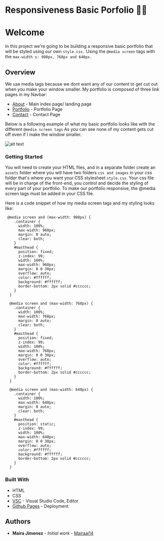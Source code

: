 # Responsiveness Basic Porfolio ✌🏽
# Welcome
In this project we're going to be building a responsive basic portfolio that will be styled using our own `style.css.`
Using the ` @media screen ` tags with the `max-width s: 980px, 768px and 640px.`

## Overview
We use media tags because we dont want any of our content to get cut out when you make your window smaller.
My portfolio is composed of three link pages in my Navbar:
* [About]() - Main index page/ landing page
* [Portfolio]() - Portfolio Page
* [Contact]() - Contact Page


Below is a following example of what my basic portfolio looks like with the different `@media screen tags` 
As you can see none of my content gets cut off even if I make the window smaller.

![alt text](assets/images/responsive.gif)

### Getting Started
You will need to create your HTML files, and in a separate folder create an `assets` folder where you will have two folders
`css and images` in your css folder that's where you want your CSS stylesheet `style.css`.
Your css file will be in charge of the front-end, you control and decide the styling of every part of your portfolio.
To make our portfolio responsive, the @media screen tags must be added in your CSS file.

Here is a code snippet of how my media screen tags and my styling looks like:

``` 
 @media screen and (max-width: 980px) {
    .container {
      width: 100%;
      max-width: 960px;
      margin: 0 auto;
      clear: both;
    }
    #masthead {
      position: fixed;
      z-index: 99;
      width: 100%;
      max-width: 960px;
      margin: 0 0 30px;
      overflow: auto;
      color: #ffffff;
      background: #ffffff;
      border-bottom: 2px solid #cccccc;
    }
  }

  @media screen and (max-width: 768px) {
    .container {
      width: 100%;
      max-width: 768px;
      margin: 0 auto;
      clear: both;
    }
    #masthead {
      position: fixed;
      z-index: 99;
      width: 100%;
      max-width: 768px;
      margin: 0 0 30px;
      overflow: auto;
      color: #ffffff;
      background: #ffffff;
      border-bottom: 2px solid #cccccc;
    }
  }

  @media screen and (max-width: 640px) {
    .container {
      width: 100%;
      max-width: 640px;
      margin: 0 auto;
      clear: both;
    }
    #masthead {
      position: static;
      z-index: 99;
      width: 100%;
      max-width: 640px;
      margin: 0 0 30px;
      overflow: auto;
      color: #ffffff;
      background: #ffffff;
      border-bottom: 2px solid #cccccc;
    }
  }

```

### Built With
* HTML
* CSS
* [VSC](https) - Visual Studio Code, Editor
* [Github Pages](https) - Deployment

## Authors

* **Maira Jimenez** - *Initial work* - [Mairaaj14](https://github.com/Mairaaj14)

